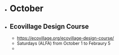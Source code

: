 - # October
- ## Ecovillage Design Course
	- https://ecovillage.org/ecovillage-design-course/
	- Saturdays (ALFA) from October 1 to Febraury 5
	-